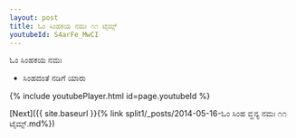 ```yaml
---
layout: post
title: ಓಂ ಸಿಂಹಕಯ ನಮಃ ೧೧ ಟೈಮ್ಸ್
youtubeId: S4arFe_MwCI
---
```

 
 
 ಓಂ ಸಿಂಹಕಯ ನಮಃ  
 
 -  ಸಿಂಹದಂತೆ ನಡಿಗೆ ಯಾರು 
 
  
 
  
 
 
 
 
 
 


{% include youtubePlayer.html id=page.youtubeId %}
 
[Next]({{ site.baseurl }}{% link  split1/_posts/2014-05-16-ಓಂ ಸಿಂಹ ವ್ಹನ್ಯ ನಮಃ ೧೧ ಟೈಮ್ಸ್.md%})
 
